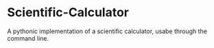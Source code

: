 # Scientific-Calculator
A pythonic implementation of a scientific calculator, usabe through the command line. 
